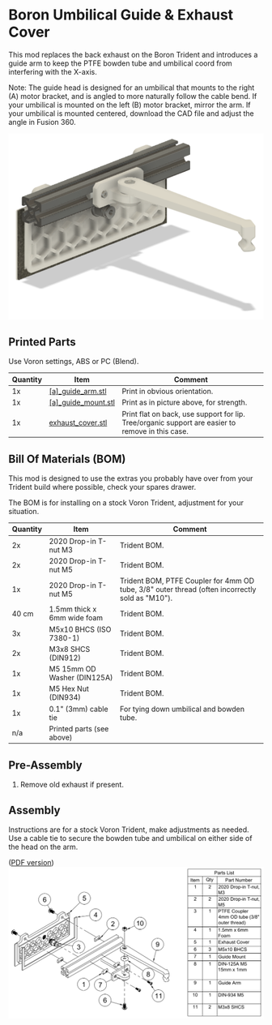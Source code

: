 # Boron Umbilical Guide & Exhaust Cover
This mod replaces the back exhaust on the Boron Trident and introduces a guide arm to keep the PTFE bowden tube and umbilical coord from interfering with the X-axis.

Note: The guide head is designed for an umbilical that mounts to the right (A) motor bracket, and is angled to more naturally follow the cable bend. If your umbilical is mounted on the left (B) motor bracket, mirror the arm. If your umbilical is mounted centered, download the CAD file and adjust the angle in Fusion 360.

![Picture of umbilical guide and exhaust cover](images/umbilical-guide.png) 

## Printed Parts
Use Voron settings, ABS or PC (Blend).

Quantity | Item | Comment
-|-|-
1x | [[a]_guide_arm.stl](STL/%5Ba%5D_guide_arm.stl) |  Print in obvious orientation.
1x | [[a]_guide_mount.stl](STL/%5Ba%5D_guide_mount.stl) | Print as in picture above, for strength.
1x | [exhaust_cover.stl](STL/exhaust_cover.stl.stl) | Print flat on back, use support for lip. Tree/organic support are easier to remove in this case.

## Bill Of Materials (BOM)
This mod is designed to use the extras you probably have over from your Trident build where possible, check your spares drawer.

The BOM is for installing on a stock Voron Trident, adjustment for your situation.

Quantity | Item | Comment 
-|-|-
2x | 2020 Drop-in T-nut M3 | Trident BOM.
2x | 2020 Drop-in T-nut M5 | Trident BOM.
1x | 2020 Drop-in T-nut M5 | Trident BOM, PTFE Coupler for 4mm OD tube, 3/8" outer thread (often incorrectly sold as "M10").
40 cm | 1.5mm thick x 6mm wide foam | Trident BOM.
3x | M5x10 BHCS (ISO 7380-1) | Trident BOM.
2x | M3x8 SHCS (DIN912)  | Trident BOM. 
1x | M5 15mm OD Washer (DIN125A) | Trident BOM.
1x | M5 Hex Nut (DIN934) | Trident BOM.
1x | 0.1" (3mm) cable tie | For tying down umbilical and bowden tube.
n/a | Printed parts (see above) |

## Pre-Assembly
1. Remove old exhaust if present.

## Assembly
Instructions are for a stock Voron Trident, make adjustments as needed. Use a cable tie to secure the bowden tube and umbilical on either side of the head on the arm.

([PDF version](images/umbilical-guide-assembly.pdf))
![Assembly Instructions](images/umbilical-guide-assembly.png)
